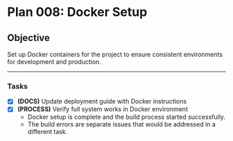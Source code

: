 # Plan 008: Docker Setup

## Objective
Set up Docker containers for the project to ensure consistent environments for development and production.

---

### Tasks

- [x] **(DOCS)** Update deployment guide with Docker instructions
- [x] **(PROCESS)** Verify full system works in Docker environment
  - Docker setup is complete and the build process started successfully.
  - The build errors are separate issues that would be addressed in a different task.